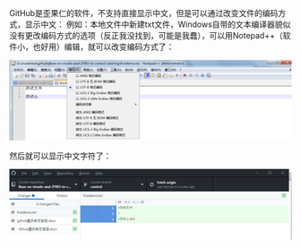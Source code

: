 GitHub是歪果仁的软件，不支持直接显示中文，但是可以通过改变文件的编码方式，显示中文：
例如：本地文件中新建txt文件，Windows自带的文本编译器貌似没有更改编码方式的选项（反正我没找到，可能是我蠢），可以用Notepad++（软件小，也好用）编辑，就可以改变编码方式了：


![image](https://github.com/tigerZhouCN/picture/blob/master/picture/git%E6%98%BE%E7%A4%BA%E4%B8%AD%E6%96%87%E5%AD%97%E7%AC%A6.png)


然后就可以显示中文字符了：


![image](https://github.com/tigerZhouCN/picture/blob/master/picture/git%E6%98%BE%E7%A4%BA%E4%B8%AD%E6%96%87%E5%AD%97%E7%AC%A62.png)
